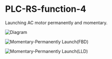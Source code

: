 # PLC-RS-function-4
Launching AC motor permanently and momentary.

![Diagram](https://user-images.githubusercontent.com/41565191/57430057-ad74d080-7243-11e9-8766-6935e44bee95.png)

![Momentary-Permanently Launch(FBD)](https://user-images.githubusercontent.com/41565191/57430058-ad74d080-7243-11e9-9038-6c79fcf5b6cf.jpg)

![Momentary-Permanently Launch(LLD)](https://user-images.githubusercontent.com/41565191/57430059-ad74d080-7243-11e9-9a72-d7efe1314085.jpg)
